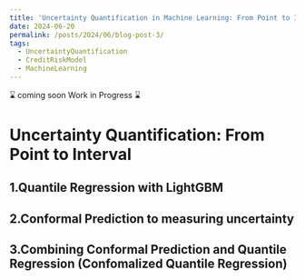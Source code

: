 ```yaml
---
title: 'Uncertainty Quantification in Machine Learning: From Point to Interval'
date: 2024-06-20
permalink: /posts/2024/06/blog-post-3/
tags:
  - UncertaintyQuantification
  - CreditRiskModel
  - MachineLearning
---
```


⌛ coming soon Work in Progress ⌛

Uncertainty Quantification: From Point to Interval
======

1.Quantile Regression with LightGBM
-------



2.Conformal Prediction to measuring uncertainty
-------



3.Combining Conformal Prediction and Quantile Regression (Confomalized Quantile Regression)
-------



